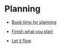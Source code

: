# Planning


 - [Book time for planning](../Book%20time%20for%20planning/index.md)
    
 - [Finish what you start](../Finish%20what%20you%20start/index.md)
    
 - [Let it flow](../Let%20it%20flow/index.md)
    
